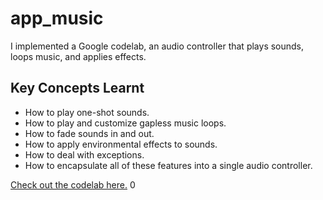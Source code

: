# app_music

I implemented a Google codelab, an audio controller that plays sounds, loops music, and applies effects.

## Key Concepts Learnt

- How to play one-shot sounds.
- How to play and customize gapless music loops.
- How to fade sounds in and out.
- How to apply environmental effects to sounds.
- How to deal with exceptions.
- How to encapsulate all of these features into a single audio controller.


[Check out the codelab here.](https://codelabs.developers.google.com/codelabs/flutter-codelab-soloud)
0

